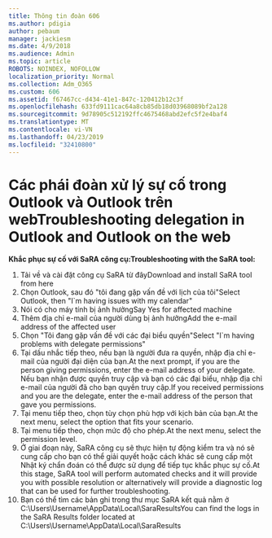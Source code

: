 ```yaml
---
title: Thông tin đoàn 606
ms.author: pdigia
author: pebaum
manager: jackiesm
ms.date: 4/9/2018
ms.audience: Admin
ms.topic: article
ROBOTS: NOINDEX, NOFOLLOW
localization_priority: Normal
ms.collection: Adm_O365
ms.custom: 606
ms.assetid: f67467cc-d434-41e1-847c-120412b12c3f
ms.openlocfilehash: 633fd9111cac64a8cb85db18d03968089bf2a128
ms.sourcegitcommit: 9d78905c512192ffc4675468abd2efc5f2e4baf4
ms.translationtype: MT
ms.contentlocale: vi-VN
ms.lasthandoff: 04/23/2019
ms.locfileid: "32410800"
---
```

# <a name="troubleshooting-delegation-in-outlook-and-outlook-on-the-web"></a><span data-ttu-id="a35bf-102">Các phái đoàn xử lý sự cố trong Outlook và Outlook trên web</span><span class="sxs-lookup"><span data-stu-id="a35bf-102">Troubleshooting delegation in Outlook and Outlook on the web</span></span>

<span data-ttu-id="a35bf-103">**Khắc phục sự cố với SaRA công cụ:**</span><span class="sxs-lookup"><span data-stu-id="a35bf-103">**Troubleshooting with the SaRA tool:**</span></span>

1. <span data-ttu-id="a35bf-104">Tải về và cài đặt công cụ SaRA từ đây</span><span class="sxs-lookup"><span data-stu-id="a35bf-104">Download and install SaRA tool from here</span></span>
1. <span data-ttu-id="a35bf-105">Chọn Outlook, sau đó "tôi đang gặp vấn đề với lịch của tôi"</span><span class="sxs-lookup"><span data-stu-id="a35bf-105">Select Outlook, then "I\`m having issues with my calendar"</span></span>
1. <span data-ttu-id="a35bf-106">Nói có cho máy tính bị ảnh hưởng</span><span class="sxs-lookup"><span data-stu-id="a35bf-106">Say Yes for affected machine</span></span>
1. <span data-ttu-id="a35bf-107">Thêm địa chỉ e-mail của người dùng bị ảnh hưởng</span><span class="sxs-lookup"><span data-stu-id="a35bf-107">Add the e-mail address of the affected user</span></span>
1. <span data-ttu-id="a35bf-108">Chọn "Tôi đang gặp vấn đề với các đại biểu quyền"</span><span class="sxs-lookup"><span data-stu-id="a35bf-108">Select "I\`m having problems with delegate permissions"</span></span>
1. <span data-ttu-id="a35bf-109">Tại dấu nhắc tiếp theo, nếu bạn là người đưa ra quyền, nhập địa chỉ e-mail của người đại diện của bạn.</span><span class="sxs-lookup"><span data-stu-id="a35bf-109">At the next prompt, if you are the person giving permissions, enter the e-mail address of your delegate.</span></span> <span data-ttu-id="a35bf-110">Nếu bạn nhận được quyền truy cập và bạn có các đại biểu, nhập địa chỉ e-mail của người đã cho bạn quyền truy cập.</span><span class="sxs-lookup"><span data-stu-id="a35bf-110">If you received permissions and you are the delegate, enter the e-mail address of the person that gave you permissions.</span></span>
1. <span data-ttu-id="a35bf-111">Tại menu tiếp theo, chọn tùy chọn phù hợp với kịch bản của bạn.</span><span class="sxs-lookup"><span data-stu-id="a35bf-111">At the next menu, select the option that fits your scenario.</span></span> 
1. <span data-ttu-id="a35bf-112">Tại menu tiếp theo, chọn mức độ cho phép.</span><span class="sxs-lookup"><span data-stu-id="a35bf-112">At the next menu, select the permission level.</span></span>
1. <span data-ttu-id="a35bf-113">Ở giai đoạn này, SaRA công cụ sẽ thực hiện tự động kiểm tra và nó sẽ cung cấp cho bạn có thể giải quyết hoặc cách khác sẽ cung cấp một Nhật ký chẩn đoán có thể được sử dụng để tiếp tục khắc phục sự cố.</span><span class="sxs-lookup"><span data-stu-id="a35bf-113">At this stage, SaRA tool will perform automated checks and it will provide you with possible resolution or alternatively will provide a diagnostic log that can be used for further troubleshooting.</span></span>
1. <span data-ttu-id="a35bf-114">Bạn có thể tìm các bản ghi trong thư mục SaRA kết quả nằm ở C:\Users\Username\AppData\Local\SaraResults</span><span class="sxs-lookup"><span data-stu-id="a35bf-114">You can find the logs in the SaRA Results folder located at C:\Users\Username\AppData\Local\SaraResults</span></span>